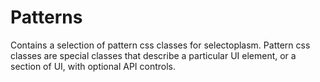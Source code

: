 # Patterns

Contains a selection of pattern css classes for selectoplasm. Pattern css classes are special classes that describe a particular UI element, or a section of UI, with optional API controls.
